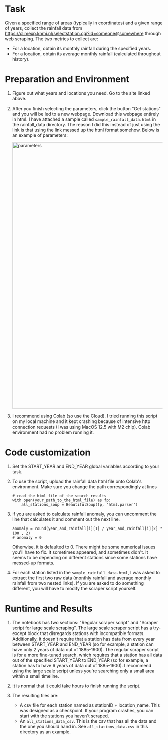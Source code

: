 # Task

Given a specified range of areas (typically in coordinates) and a given range of years, collect the rainfall data from https://climexp.knmi.nl/selectstation.cgi?id=someone@somewhere through web scraping. The two metrics to collect are:

   - For a location, obtain its monthly rainfall during the specified years.
   - For a location, obtain its average monthly rainfall (calculated throughout history).

# Preparation and Environment

1. Figure out what years and locations you need. Go to the site linked above.

2. After you finish selecting the parameters, click the button "Get stations" and you will be led to a new webpage. Download this webpage entirely in html. I have attached a sample called `sample_rainfall_data.html` in the rainfall_data directory. The reason I did this instead of just using the link is that using the link messed up the html format somehow. Below is an example of parameters:

   <img width="850" alt="parameters" src="https://github.com/siennahsu/IOWC-Projects/assets/104809870/9b621b49-d68f-4d06-9e49-9ef7bba718fb">

3. I recommend using Colab (so use the Cloud). I tried running this script on my local machine and it kept crashing because of intensive     http connection requests (I was using MacOS 12.5 with M2 chip). Colab environment had no problem running it.

# Code customization

1. Set the START_YEAR and END_YEAR global variables according to your task.

2. To use the script, upload the rainfall data html file onto Colab's environment. Make sure you change the path correspondingly at lines
   
   ```
   # read the html file of the search results
   with open(your_path_to_the_html_file) as fp:
       all_stations_soup = BeautifulSoup(fp, 'html.parser')
   ```

3. If you are asked to calculate rainfall anomaly, you can uncomment the line that calculates it and comment out the next line. 

   ```
   anomaly = round(year_and_rainfall[i][1] / year_and_rainfall[i][2] * 100 , 2)
   # anomaly = 0
   ```
      Otherwise, it is defaulted to 0. There might be some numerical issues you'll have to fix. It sometimes appeared, and sometimes didn't. It seems to be depending on different stations since some stations have messed-up formats.

4. For each station listed in the `sample_rainfall_data.html`, I was asked to extract the first two raw data (monthly rainfall and average monthly rainfall from two nested links). If you are asked to do something different, you will have to modify the scraper script yourself.


# Runtime and Results

1. The notebook has two sections: "Regular scraper script" and "Scraper script for large scale scraping". The large scale scraper script has a try-except block that disregards stations with incompatible formats. Additionally, it doesn't require that a station has data from every year between START_YEAR and END_YEAR (so for example, a station can have only 2 years of data out of 1885-1900). The regular scraper script is for a more fine-tuned search, which requires that a station has all data out of the specified START_YEAR to END_YEAR (so for example, a station has to have 6 years of data out of 1885-1900). I recommend using the large scale script unless you're searching only a small area within a small timeline.

2. It is normal that it could take hours to finish running the script.
    
3. The resulting files are:
   - A csv file for each station named as stationID + location_name. This was designed as a checkpoint. If your program crashes, you can start with the stations you haven't scraped.
   - An `all_stations_data_csv`. This is the csv that has all the data and the one you should hand in. See `all_stations_data.csv` in this directory as an example.
